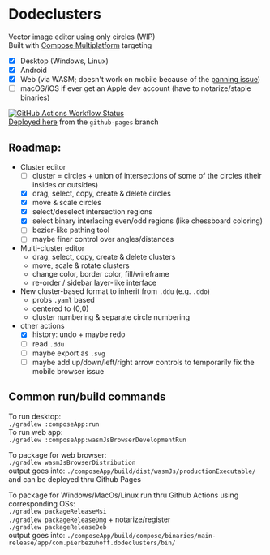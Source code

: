 # Dodeclusters
Vector image editor using only circles (WIP)  
Built with [Compose Multiplatform](https://github.com/JetBrains/compose-multiplatform) targeting
- [x] Desktop (Windows, Linux)
- [x] Android
- [x] Web (via WASM; doesn't work on mobile because of the [panning issue](https://github.com/JetBrains/compose-multiplatform/issues/3491))
- [ ] macOS/iOS if ever get an Apple dev account (have to notarize/staple binaries)

[![GitHub Actions Workflow Status](https://img.shields.io/github/actions/workflow/status/pier-bezuhoff/Dodeclusters/build.yml?branch=master&event=push)](https://github.com/pier-bezuhoff/Dodeclusters/actions)  
[Deployed here](https://pier-bezuhoff.github.io/Dodeclusters/) from the `github-pages` branch  

## Roadmap:
* Cluster editor
  - [ ] cluster = circles + union of intersections of some of the circles (their insides or outsides)
  - [x] drag, select, copy, create & delete circles
  - [x] move & scale circles
  - [x] select/deselect intersection regions
  - [x] select binary interlacing even/odd regions (like chessboard coloring)
  - [ ] bezier-like pathing tool
  - [ ] maybe finer control over angles/distances
* Multi-cluster editor
  - drag, select, copy, create & delete clusters
  - move, scale & rotate clusters
  - change color, border color, fill/wireframe
  - re-order / sidebar layer-like interface
* New cluster-based format to inherit from `.ddu` (e.g. `.ddo`)
  - probs `.yaml` based
  - centered to (0,0)
  - cluster numbering & separate circle numbering
* other actions
  - [x] history: undo + maybe redo
  - [ ] read `.ddu`
  - [ ] maybe export as `.svg`
  - [ ] maybe add up/down/left/right arrow controls to temporarily fix the mobile browser issue

## Common run/build commands
To run desktop:  
`./gradlew :composeApp:run`  
To run web app:  
`./gradlew :composeApp:wasmJsBrowserDevelopmentRun`  

To package for web browser:  
`./gradlew wasmJsBrowserDistribution`  
output goes into: `./composeApp/build/dist/wasmJs/productionExecutable/`  
and can be deployed thru Github Pages  

To package for Windows/MacOs/Linux run thru Github Actions using corresponding OSs:  
`./gradlew packageReleaseMsi`  
`./gradlew packageReleaseDmg` + notarize/register  
`./gradlew packageReleaseDeb`  
output goes into: `./composeApp/build/compose/binaries/main-release/app/com.pierbezuhoff.dodeclusters/bin/`  

